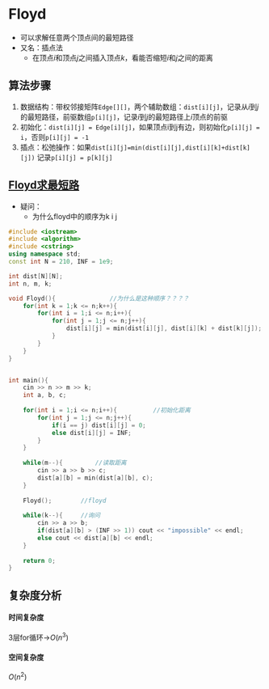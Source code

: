 # Floyd
- 可以求解任意两个顶点间的最短路径
- 又名：插点法
	- 在顶点$i$和顶点$j$之间插入顶点$k$，看能否缩短$i$和$j$之间的距离

## 算法步骤
1. 数据结构：带权邻接矩阵`Edge[][]`，两个辅助数组：`dist[i][j]`，记录从$i$到$j$的最短路径，前驱数组`p[i][j]`，记录$i$到$j$的最短路径上$i$顶点的前驱
2. 初始化：`dist[i][j] = Edge[i][j]`，如果顶点i到j有边，则初始化`p[i][j] = i`，否则`p[i][j] = -1` 
3. 插点：松弛操作：如果`dist[i][j]=min(dist[i][j],dist[i][k]+dist[k][j])` 记录`p[i][j] = p[k][j]`

## [Floyd求最短路](https://www.acwing.com/problem/content/856/)

- 疑问：
	- 为什么floyd中的顺序为k i j
```C++
#include <iostream>
#include <algorithm>
#include <cstring>
using namespace std;
const int N = 210, INF = 1e9;

int dist[N][N];
int n, m, k;

void Floyd(){               //为什么是这种顺序？？？？
    for(int k = 1;k <= n;k++){
        for(int i = 1;i <= n;i++){
            for(int j = 1;j <= n;j++){
                dist[i][j] = min(dist[i][j], dist[i][k] + dist[k][j]);     //更新距离
            }
        }
    }
}


int main(){
    cin >> n >> m >> k;
    int a, b, c;
    
    for(int i = 1;i <= n;i++){          //初始化距离
        for(int j = 1;j <= n;j++){
            if(i == j) dist[i][j] = 0;
            else dist[i][j] = INF;
        }
    }
    
    while(m--){         //读取距离
        cin >> a >> b >> c;
        dist[a][b] = min(dist[a][b], c);
    }
    
    Floyd();        //floyd
    
    while(k--){     //询问
        cin >> a >> b;
        if(dist[a][b] > (INF >> 1)) cout << "impossible" << endl;       //可能存在负权边
        else cout << dist[a][b] << endl;
    }
    
    return 0;
}

```

## 复杂度分析
#### 时间复杂度
3层for循环->$O(n^3)$
#### 空间复杂度
$O(n^2)$